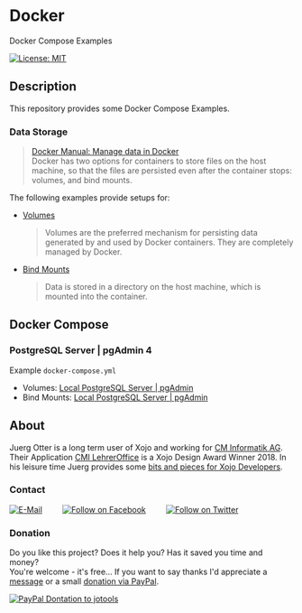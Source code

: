 # Docker
Docker Compose Examples

[![License: MIT](https://img.shields.io/badge/License-MIT-green.svg)](LICENSE)

## Description
This repository provides some Docker Compose Examples.

### Data Storage
> [Docker Manual: Manage data in Docker](https://docs.docker.com/storage/)  
Docker has two options for containers to store files on the host machine, so that the files are persisted even after the container stops: volumes, and bind mounts.  

The following examples provide setups for:
- [Volumes](https://docs.docker.com/storage/volumes/)  
  > Volumes are the preferred mechanism for persisting data generated by and used by Docker containers. They are completely managed by Docker. 
- [Bind Mounts](https://docs.docker.com/storage/bind-mounts/)  
  > Data is stored in a directory on the host machine, which is mounted into the container.


## Docker Compose

### PostgreSQL Server | pgAdmin 4
Example `docker-compose.yml`
  - Volumes: [Local PostgreSQL Server | pgAdmin](./local-postgres-volumes/)
  - Bind Mounts: [Local PostgreSQL Server | pgAdmin](./local-postgres-bind-mounts/)


## About
Juerg Otter is a long term user of Xojo and working for [CM Informatik AG](https://cmiag.ch/). Their Application [CMI LehrerOffice](https://cmi-bildung.ch/) is a Xojo Design Award Winner 2018. In his leisure time Juerg provides some [bits and pieces for Xojo Developers](https://www.jo-tools.ch/).

### Contact
[![E-Mail](https://img.shields.io/static/v1?style=social&label=E-Mail&message=xojo@jo-tools.ch)](mailto:xojo@jo-tools.ch)
&emsp;&emsp;
[![Follow on Facebook](https://img.shields.io/static/v1?style=social&logo=facebook&label=Facebook&message=juerg.otter)](https://www.facebook.com/juerg.otter)
&emsp;&emsp;
[![Follow on Twitter](https://img.shields.io/twitter/follow/juergotter?style=social)](https://twitter.com/juergotter)

### Donation
Do you like this project? Does it help you? Has it saved you time and money?  
You're welcome - it's free... If you want to say thanks I'd appreciate a [message](mailto:xojo@jo-tools.ch) or a small [donation via PayPal](https://paypal.me/jotools).  

[![PayPal Dontation to jotools](https://img.shields.io/static/v1?style=social&logo=paypal&label=PayPal&message=jotools)](https://paypal.me/jotools)
